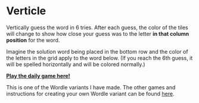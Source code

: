# Verticle

Vertically guess the word in 6 tries. After each guess, the color of the tiles will
change to show how close your guess was to 
the letter <strong>in that column position</strong> for the word.

Imagine the solution word being placed in the bottom row and 
the color of the letters in the grid apply to the word below.
(If you reach the 6th guess, it will be spelled horizontally and will be colored normally.)

[**Play the daily game here!**](verticle.herokuapp.com)

This is one of the Wordle variants I have made. The other games and instructions for creating your own Wordle variant can be found [here](https://github.com/Compsciler/Wordle-With-Score-Database/).
